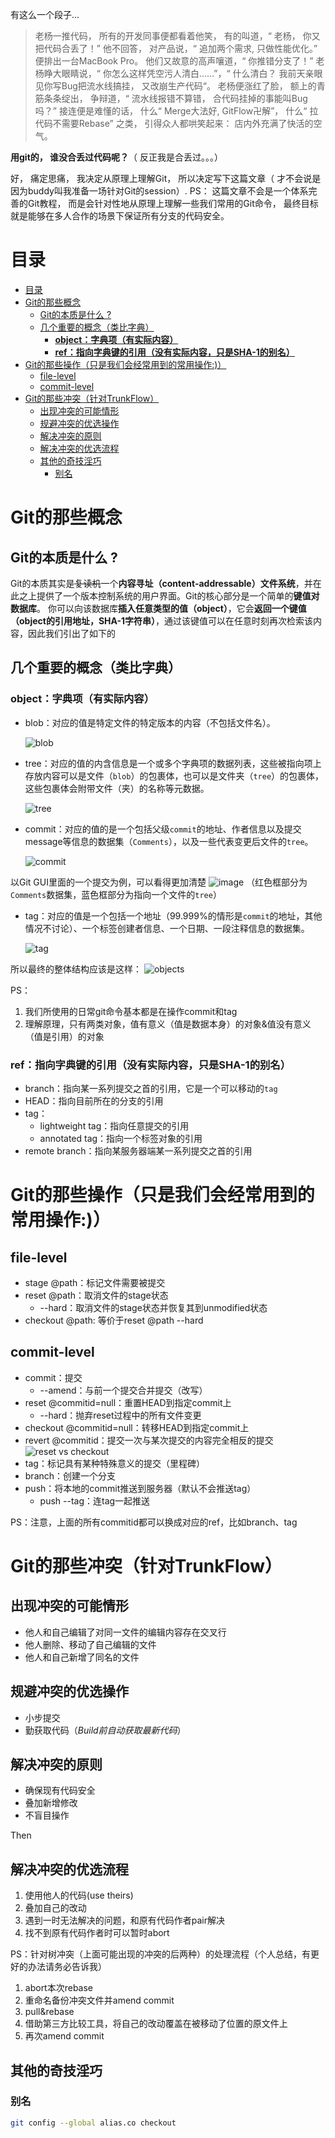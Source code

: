 有这么一个段子...
>老杨一推代码， 所有的开发同事便都看着他笑， 有的叫道，“ 老杨， 你又把代码合丢了！” 他不回答， 对产品说，“ 追加两个需求, 只做性能优化。” 便排出一台MacBook Pro。 他们又故意的高声嚷道，“ 你推错分支了！” 老杨睁大眼睛说，“ 你怎么这样凭空污人清白……”，“ 什么清白？ 我前天亲眼见你写Bug把流水线搞挂， 又改崩生产代码“。 老杨便涨红了脸， 额上的青筋条条绽出， 争辩道，“ 流水线报错不算错， 合代码挂掉的事能叫Bug吗？” 接连便是难懂的话， 什么“ Merge大法好, GitFlow卍解”， 什么“ 拉代码不需要Rebase” 之类， 引得众人都哄笑起来： 店内外充满了快活的空气。
>
**用git的， 谁没合丢过代码呢？**（ 反正我是合丢过。。。）

好， 痛定思痛， 我决定从原理上理解Git， 所以决定写下这篇文章（ 才不会说是因为buddy叫我准备一场针对Git的session）.
PS： 这篇文章不会是一个体系完善的Git教程， 而是会针对性地从原理上理解一些我们常用的Git命令， 最终目标就是能够在多人合作的场景下保证所有分支的代码安全。

# 目录
- [目录](#目录)
- [Git的那些概念](#git的那些概念)
  - [Git的本质是什么 ?](#git的本质是什么-)
  - [几个重要的概念（类比字典）](#几个重要的概念类比字典)
    - [**object：字典项（有实际内容）**](#object字典项有实际内容)
    - [**ref：指向字典键的引用（没有实际内容，只是SHA-1的别名）**](#ref指向字典键的引用没有实际内容只是sha-1的别名)
- [Git的那些操作（只是我们会经常用到的常用操作:)）](#git的那些操作只是我们会经常用到的常用操作)
  - [file-level](#file-level)
  - [commit-level](#commit-level)
- [Git的那些冲突（针对TrunkFlow）](#git的那些冲突针对trunkflow)
  - [出现冲突的可能情形](#出现冲突的可能情形)
  - [规避冲突的优选操作](#规避冲突的优选操作)
  - [解决冲突的原则](#解决冲突的原则)
  - [解决冲突的优选流程](#解决冲突的优选流程)
  - [其他的奇技淫巧](#其他的奇技淫巧)
    - [别名](#别名)

# Git的那些概念

## Git的本质是什么 ?

Git的本质其实是~~复读机~~一个**内容寻址（content-addressable）文件系统**，并在此之上提供了一个版本控制系统的用户界面。Git的核心部分是一个简单的**键值对数据库**。 你可以向该数据库**插入任意类型的值（object）**，它会**返回一个键值（object的引用地址，SHA-1字符串）**，通过该键值可以在任意时刻再次检索该内容，因此我们引出了如下的

## 几个重要的概念（类比字典）

### **object：字典项（有实际内容）**

- blob：对应的值是特定文件的特定版本的内容（不包括文件名）。

    ![blob](http://my.csdn.net/uploads/201206/19/1340112751_1500.jpg)

- tree：对应的值的内含信息是一个或多个字典项的数据列表，这些被指向项上存放内容可以是文件（`blob`）的包裹体，也可以是文件夹（`tree`）的包裹体，这些包裹体会附带文件（夹）的名称等元数据。

    ![tree](http://my.csdn.net/uploads/201206/19/1340112774_4979.jpg)

- commit：对应的值的是一个包括父级`commit`的地址、作者信息以及提交message等信息的数据集（`Comments`），以及一些代表变更后文件的`tree`。

    ![commit](http://my.csdn.net/uploads/201206/19/1340112824_8482.jpg)

以Git GUI里面的一个提交为例，可以看得更加清楚
    ![image](https://user-images.githubusercontent.com/11873100/50170232-5de04780-032a-11e9-9100-3ce2f3ceba7b.png)
    （红色框部分为`Comments`数据集，蓝色框部分为指向一个文件的`tree`）

- tag：对应的值是一个包括一个地址（99.999%的情形是`commit`的地址，其他情况不讨论）、一个标签创建者信息、一个日期、一段注释信息的数据集。

    ![tag](https://camo.githubusercontent.com/dc9c255b9b57cae2d0b4c99480dca5af2d24ba37/687474703a2f2f6d792e6373646e2e6e65742f75706c6f6164732f3230313230362f31392f313334303131323838315f333739352e6a7067)

所以最终的整体结构应该是这样：
![objects](https://git-scm.com/book/en/v2/images/data-model-3.png)

PS：
1. 我们所使用的日常git命令基本都是在操作commit和tag
2. 理解原理，只有两类对象，值有意义（值是数据本身）的对象&值没有意义（值是引用）的对象

### **ref：指向字典键的引用（没有实际内容，只是SHA-1的别名）**

- branch：指向某一系列提交之首的引用，它是一个可以移动的`tag`
- HEAD：指向目前所在的分支的引用
- tag：
  - lightweight tag：指向任意提交的引用
  - annotated tag：指向一个标签对象的引用
- remote branch：指向某服务器端某一系列提交之首的引用

# Git的那些操作（只是我们会经常用到的常用操作:)）

## file-level

  - stage @path：标记文件需要被提交
  - reset @path：取消文件的stage状态
    - --hard：取消文件的stage状态并恢复其到unmodified状态
  - checkout @path: 等价于reset @path --hard

## commit-level

  - commit：提交<!-- -m "message"来附加提交信息 -->
    - --amend：与前一个提交合并提交（改写）
  - reset @commitid=null：重置HEAD到指定commit上<!-- commitid为null时其实操作只是重置了HEAD -->
    - --hard：抛弃reset过程中的所有文件变更
  - checkout @commitid=null：转移HEAD到指定commit上<!-- commitid为null时等价于reset --hard -->
  - revert @commitid：提交一次与某次提交的内容完全相反的提交<!-- 历史依然单向移动 -->
  ![reset vs checkout](https://user-images.githubusercontent.com/11873100/50234698-3902d780-03f1-11e9-9b6b-28088db3b7a6.png)
  - tag：标记具有某种特殊意义的提交（里程碑）
  - branch：创建一个分支<!-- 实际上是给一个commit打上分支的标记 -->
  - push：将本地的commit推送到服务器（默认不会推送tag）<!-- 需要保证此时代码为最新版本 -->
    - push --tag：连tag一起推送<!-- force 这些操作就不提了，因为理论来说不应该使用它们 -->

PS：注意，上面的所有commitid都可以换成对应的ref，比如branch、tag

# Git的那些冲突（针对TrunkFlow）

## 出现冲突的可能情形

- 他人和自己编辑了对同一文件的编辑内容存在交叉行<!-- 最简单, 借助diff工具可以直接解决 -->
  <!-- 后面两种会比较麻烦, 后面解决冲突部分详细说明 -->
- 他人删除、移动了自己编辑的文件
- 他人和自己新增了同名的文件

## 规避冲突的优选操作

- 小步提交 <!-- 增加上传频率, 小伙伴们更容易获取到最新的代码 -->
- 勤获取代码（*Build前自动获取最新代码*）<!-- 增加下载频率, 更容易获取到最新的代码 -->

## 解决冲突的原则

- 确保现有代码安全
- 叠加新增修改
- 不盲目操作

Then

## 解决冲突的优选流程

1. 使用他人的代码(use theirs)
2. 叠加自己的改动
3. 遇到一时无法解决的问题，和原有代码作者pair解决
4. 找不到原有代码作者时可以暂时abort

PS：针对树冲突（上面可能出现的冲突的后两种）的处理流程（个人总结，有更好的办法请务必告诉我）
1. abort本次rebase
2. 重命名备份冲突文件并amend commit
3. pull&rebase
4. 借助第三方比较工具，将自己的改动覆盖在被移动了位置的原文件上
5. 再次amend commit

## 其他的奇技淫巧

### 别名

```bash
git config --global alias.co checkout
```
